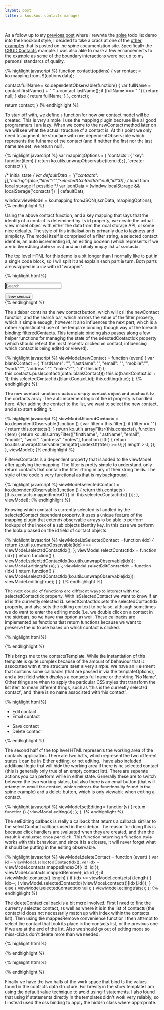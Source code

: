 ```yaml
---
layout: post
title: a knockout contacts manager

---
```


As a follow up to my [previous post]() where I rewrote the [spine]() todo list
demo into the knockout style, I decided to take a crack at one of the [other
examples]() that is posted on the spine documentation site. Specifically the
[CRUD Contacts](http://maccman.github.com/spine.contacts/) example.  I was also
able to make a few enhancements to the example as some of the boundary
interactions were not up to my personal standards of quality.

{% highlight javascript %}
function contact(options) {
  var contact = ko.mapping.fromJS(options.data);

  contact.fullName = ko.dependentObservable(function() {
    var fullName = contact.firstName() + " " + contact.lastName();
    if (fullName === " ") {
      return null;
    } else {
      return fullName;
    }
  }, contact);

  return contact;
}
{% endhighlight %}

To start off with, we define a function for how our contact model will be
created. This is very simple, I use the mapping plugin because like all good
programmers I am lazy. When we come to the newContact method later on we will
see what the actual structure of a contact is. At this point we only need to
augment the structure with one dependentObservable which represents the fullname
of the contact (and if neither the first nor the last name are set, we return
null).

{% highlight javascript %}
var mappingOptions = {
  'contacts': {
    'key': function(item) {
      return ko.utils.unwrapObservable(item.id);
    },
    'create': contact
  }
};

/* initial state */
var defaultData = '{"contacts":[],"editing":false,"filter":"","selectedContactIdx":null,"id":0}';
/* load from local storage if possible */
var jsonData = (window.localStorage && localStorage['contacts']) || defaultData;

window.viewModel = ko.mapping.fromJSON(jsonData, mappingOptions);
{% endhighlight %}

Using the above contact function, and a key mapping that says that the identity
of a contact is determined by its id property, we create the actual view model
object with either the data from the local storage API, or some nice defaults.
The style of this initialisation is primarily due to laziness and simplicity.
The model itself is comprised of a filter string, a selected contact idenfier,
an auto incrementing id, an editing boolean (which represents if we are in the
editing state or not) and an initialy empty list of contacts.

The top level HTML for this demo is a bit longer than I normally like to put in
a single code block, so I will split it and explain each part in turn. Both
parts are wrapped in a div with id "wrapper".

{% highlight html %}
<div id="sidebar">
  <div class="search">
    <input data-bind="value: filter, valueUpdate: 'keyup'" type="search" placeholder="Search" results="0" incremental="true" autofocus>
  </div>

  <ul class="items"
    data-bind="template: {
      name: 'contactsTemplate',
      foreach: filteredContacts,
      templateOptions: {
        selectContact: selectContactIdx,
        selectEdit: selectEditContactIdx,
        selectedContact: isSelectedContact
      }
    }"></ul>

  <footer>
    <button data-bind="click: newContact">New contact</button>
  </footer>
</div>

<div class="vdivide"></div>
{% endhighlight %}

The sidebar contains the new contact button, which will call the newContact
function, and the search bar, which mirrors the value of the filter property,
which is simple enough, however it also influences the next part, which is a
rather sophisticated use of the template binding, though way of the foreach
binding: filteredContacts. This template binding also passes along a few helper
functions for managing the state of the selectedContactIdx property (which
should reflect the most recently clicked on contact, influencing which contact
is being edited or viewed).

{% highlight javascript %}
viewModel.newContact = function (event) {
  var blankContact = {
    "firstName": "",
    "lastName":"",
    "email": "",
    "mobile":"",
    "work":"",
    "address":"",
    "notes":"",
    "id": this.id()
  };
  this.contacts.push(contact({data: blankContact}))
  this.id(blankContact.id + 1);
  this.selectedContactIdx(blankContact.id);
  this.editing(true);
};
{% endhighlight %}

The new contact function creates a empty contact object and pushes it to the
contacts array. The auto increment logic of the id property is handled here.
After adding the contact to the list, we want to select the new contact, and
also start editing it.

{% highlight javascript %}
viewModel.filteredContacts = ko.dependentObservable(function () {
  var filter = this.filter();
  if (filter == "") {
    return this.contacts();
  }
  return ko.utils.arrayFilter(this.contacts(), function (item) {
    return ko.utils.arrayFilter(["firstName", "lastName", "email", "mobile", "work", "address", "notes"], function (attr) {
      return ko.utils.unwrapObservable(item[attr]).indexOf(filter) >= 0;
    }).length > 0;
  });
}, viewModel);
{% endhighlight %}

FilteredContacts is a dependent property that is added to the viewModel after
applying the mapping. The filter is pretty simple to understand, only return
contacts that contain the filter string in any of their string fields. The style
of the code is very functional as that is my background.

{% highlight javascript %}
viewModel.selectedContact = ko.dependentObservable(function () {
  return this.contacts()[this.contacts.mappedIndexOf({ id: this.selectedContactIdx() })];
}, viewModel);
{% endhighlight %}

Knowing which contact is currently selected is handled by the selectedContact
dependent property. It uses a unique feature of the mapping plugin that extends
observable arrays to be able to perform lookups of the index of a sub objects
identity key. In this case we perform the lookup based on the id field of
contact objects.

{% highlight javascript %}
viewModel.isSelectedContact = function (idx) {
  return ko.utils.unwrapObservable(idx) === viewModel.selectedContactIdx();
};
viewModel.selectContactIdx = function (idx) {
  return function() {
    viewModel.selectedContactIdx(ko.utils.unwrapObservable(idx));
    viewModel.editing(false);
  }
};
viewModel.selectEditContactIdx = function (idx) {
  return function() {
    viewModel.selectedContactIdx(ko.utils.unwrapObservable(idx));
    viewModel.editing(true);
  }
};
{% endhighlight %}

The next couple of functions are different ways to interact with the
selectedContactIdx property. With isSelectedContact we want to know if an id is
the currently selected id. selectContactIdx sets the selectedContactIdx
property, and also sets the editing context to be false, although sometimes we
do want to enter the editing mode (i.e. we double click on a contact in the
sidebar), so we have that option as well. These callbacks are implemented as
functions that return functions because we want to preserve the id to use based
on which contact is clicked.

{% highlight html %}
<script type="text/html" id="contactsTemplate">
  <li class="item" data-bind="click: $item.selectContact(id()),
    event: { dblclick: $item.selectEdit(id()) },
    css: { current: $item.selectedContact(id()) }">
    <img src="/images/missing.png" />
    <span class="name" data-bind="text: (fullName() || 'No Name'), css: { empty: !fullName() }"></span>
    <span class="cta">&gt;</span>
  </li>
</script>
{% endhighlight %}

This brings me to the contactsTemplate. While the instantiation of this template
is quite complex because of the amount of behaviour that is associated with it,
the structure itself is very simple. We have an li element that contains some
callbacks (that are passed in via the templateOptions), and a text field which
displays a contacts full name or the string 'No Name'. Other things are when to
apply the particular CSS styles that transform the list item to mean different
things, such as 'this is the currently selected contact', and 'there is no name
associated with this contact'.

{% highlight html %}
<div id="contacts" data-bind="css: { editing: editing, hidden: !selectedContact() }">
  <div class="show">
    <ul class="options">
      <li class="optEdit" data-bind="click: setEditing(true)">Edit contact</li>
      <li class="optEmail" data-bind="click: emailContact">Email contact</li>
    </ul>
    <div class="content"
      data-bind="template: { name: 'contactTemplate', data: selectedContact }"></div>
  </div>

  <div class="edit">
    <ul class="options">
      <li class="optSave default" data-bind="click: setEditing(false)">Save contact</li>
      <li class="optDestroy" data-bind="click: deleteContact">Delete contact</li>
    </ul>
    <div class="content"
      data-bind="template: { name: 'editContactTemplate', data: selectedContact }"></div>
  </div>
</div>
{% endhighlight %}

The second half of the top level HTML represents the working area of the
contacts application. There are two halfs, which represent the two different
states it can be in. Either editing, or not editing. I have also included
additional logic that will hide the working area if there is no selected contact
(this is generally only true of an empty contact list). There are seperate
actions you can perform while in either state. Generally these are to switch
between the two working states, but also there is an email button (that will
attempt to email the contact, which mirrors the functionality found in the spine
example) and a delete button, which is only viewable when editing a contact.

{% highlight javascript %}
viewModel.setEditing = function(v) {
  return function () {
    viewModel.editing(v);
  };
};
{% endhighlight %}

The setEditing callback is really a callback that returns a callback similar to
the selectContact callback used in the sidebar. The reason for doing this is
because click handlers are evaluated when they are created, and then the result
is evaluated once per click. This function returning a function style works with
this behaviour, and since it is a closure, it will never forget what it should
be putting in the editing observable.

{% highlight javascript %}
viewModel.deleteContact = function (event) {
  var id = viewModel.selectedContactIdx();
  var idx = viewModel.contacts.mappedIndexOf({ id: id });
  viewModel.contacts.mappedRemove({ id: id });
  if (viewModel.contacts().length) {
    if (idx >= viewModel.contacts().length) {
      idx--;
    }
    viewModel.selectedContactIdx(viewModel.contacts()[idx].id());
  } else {
    viewModel.selectedContactIdx(null);
  }
  viewModel.editing(false);
};
{% endhighlight %}

The deleteContact callback is a bit more involved. First I need to find the
currently selected contact, as well as where it is in the list of contacts (the
contact id does not necessarily match up with index within the contacts list).
Then using the mappedRemove convenience function I then attempt to select the
contact that took its place in the contacts list, or the previous one if we are
at the end of the list. Also we should go out of editing mode so miss-clicks
don't delete more than we needed.

{% highlight html %}
<script type="text/html" id="contactTemplate">
  <label>
    <span>Name</span>
    <div data-bind="text: (fullName() || 'No Name'), css: {empty: !fullName() }"></div>
  </label>

  <label>
    <span>Email</span>
    <div data-bind="text: (email() || 'Blank'), css: { empty: !email() }"></div>
  </label>

  <label data-bind="css: { hidden: !mobile() }">
    <span>Mobile number</span>
    ${mobile}
  </label>

  <label data-bind="css: { hidden: !work() }">
    <span>Work number</span>
    ${work}
  </label>

  <label data-bind="css: { hidden: !address() }">
    <span>Address</span>
    <pre>${address}</pre>
  </label>

  <label>
    <span>Notes</span>
    <div data-bind="css: { empty: !notes() }, text: (notes() || 'Blank')"></div>
  </label>
</script>
{% endhighlight %}

{% highlight html %}
<script type="text/html" id="editContactTemplate">
  <label>
    <span>First name</span>
    <input type="text" name="first_name" data-bind="value: first_name" autofocus>
  </label>

  <label>
    <span>Last name</span>
    <input type="text" name="last_name" data-bind="value: last_name">
  </label>

  <label>
    <span>Email</span>
    <input type="text" name="email" data-bind="value: email">
  </label>

  <label>
    <span>Mobile number</span>
    <input type="text" name="mobile" data-bind="value: mobile">
  </label>

  <label>
    <span>Work number</span>
    <input type="text" name="work" data-bind="value: work">
  </label>

  <label>
    <span>Address</span>
    <textarea name="address" data-bind="value: address"></textarea>
  </label>

  <label>
    <span>Notes</span>
    <textarea name="notes" data-bind="value: notes"></textarea>
  </label>
</script>
{% endhighlight %}

Finally we have the two halfs of the work space that bind to the values found in
the contacts data structure. For brevity in the show template I am using the
default value technique to avoid using if statements. I also found that using if
statements directly in the templates didn't work very reliably, so I instead
used the css binding to apply the hidden class where appropriate.



